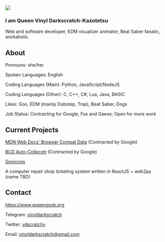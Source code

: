 ![](http://www.queengoob.org/static/images/virtualintensity_webposter.jpg)

### I am Queen Vinyl Darkscratch-Kazotetsu
Web and software developer, EDM visualizer animator, Beat Saber fanatic, workaholic.


## About

Pronouns: she/her

Spoken Languages: English

Coding Languages (Main): Python, JavaScript/NodeJS

Coding Languages (Other): C, C++, C#, Lua, Java, BASIC

Likes: Goo, EDM (mainly Dubstep, Trap), Beat Saber, Dogs

Job Status: Contracting for Google, Fox and Geese; Open for more work

## Current Projects

[MDN Web Docs' Browser Compat Data](https://github.com/mdn/browser-compat-data) (Contracted by Google)

[BCD Auto-Collecotr](https://github.com/foolip/mdn-bcd-collector) (Contracted by Google)

[Gooicons](https://github.com/GooborgStudios/gooicons)

A computer repair shop ticketing system written in ReactJS + web2py (name TBD)

## Contact

https://www.queengoob.org

Telegram: [vinyldarkscratch](https://t.me/vinyldarkscratch)

Twitter: [vdscratchy](https://twitter.com/vdscratchy)

Email: vinyldarkscratch@gmail.com
